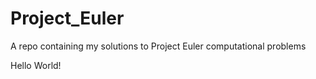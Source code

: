 # Project_Euler
A repo containing my solutions to Project Euler computational problems

Hello World!
